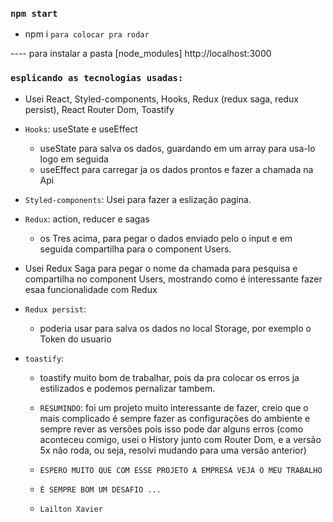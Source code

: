 ### `npm start`


 - npm i `para colocar pra rodar`
 
  ----  para instalar a pasta [node_modules]
 http://localhost:3000


 ### `esplicando as tecnologias usadas:`

  - Usei React, Styled-components, Hooks, Redux (redux saga, redux persist), React Router Dom, Toastify

  - `Hooks`: useState e useEffect
    - useState para salva os dados, guardando em um array para usa-lo logo
    em seguida
    - useEffect para carregar ja os dados prontos e fazer a chamada na Api

  - `Styled-components`: Usei para fazer a eslização  pagina.

  - `Redux`: action, reducer e sagas
    - os Tres acima, para pegar o dados enviado pelo o input e em seguida
    compartilha para o component Users.

  - Usei Redux Saga para pegar o nome da chamada para pesquisa e compartilha
      no component Users, mostrando como é interessante fazer esaa
      funcionalidade com Redux

  - `Redux persist`:
     - poderia usar para salva os dados no local Storage, por exemplo o Token do usuario

  - `toastify`:
    - toastify muito bom de trabalhar, pois da pra colocar os erros ja estilizados e podemos pernalizar tambem.

    - `RESUMINDO`: foi um projeto muito interessante de fazer, creio que o mais
    complicado é sempre fazer as configurações do ambiente e sempre rever as
    versões pois isso pode dar alguns erros (como aconteceu comigo, usei o History junto com Router Dom, e a versão 5x não roda, ou seja, resolvi mudando para uma versão anterior)

    - `ESPERO MUITO QUE COM ESSE PROJETO A EMPRESA VEJA O MEU TRABALHO`
    - `É SEMPRE BOM UM DESAFIO ...`


    - `Lailton Xavier`







